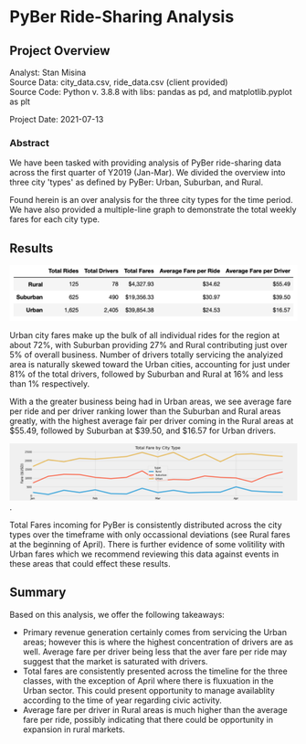 # PyBer Ride-Sharing Analysis  
  
## Project Overview  
  
Analyst:  Stan Misina  
Source Data: city_data.csv, ride_data.csv (client provided)  
Source Code: Python v. 3.8.8 with libs: pandas as pd, and matplotlib.pyplot as plt  
  
Project Date: 2021-07-13  
  
### Abstract  
We have been tasked with providing analysis of PyBer ride-sharing data across the first quarter of Y2019 (Jan-Mar). We divided the overview into three city 'types' as defined by PyBer: Urban, Suburban, and Rural.  
  
Found herein is an over analysis for the three city types for the time period. We have also provided a multiple-line graph to demonstrate the total weekly fares for each city type.  
  
  
## Results  
  
![PyBer Analyisis Summmary](/analysis/PyBer_Summary.png "Pyber Analysis Summary")  
  
Urban city fares make up the bulk of all individual rides for the region at about 72%, with Suburban providing 27% and Rural contributing just over 5% of overall business. Number of drivers totally servicing the analyized area is naturally skewed toward the Urban cities, accounting for just under 81% of the total drivers, followed by Suburban and Rural at 16% and less than 1% respectively.

With a the greater business being had in Urban areas, we see average fare per ride and per driver ranking lower than the Suburban and Rural areas greatly, with the highest average fair per driver coming in the Rural areas at $55.49, followed by Suburban at $39.50, and $16.57 for Urban drivers.  
  

![Total Fares by Week](/analysis/fare_by_type.png "Line Graph - total fares by week"). 
  
Total Fares incoming for PyBer is consistently distributed across the city types over the timeframe with only occassional deviations (see Rural fares at the beginning of April). There is further evidence of some volitility with Urban fares which we recommend reviewing this data against events in these areas that could effect these results.  


## Summary  
  
Based on this analysis, we offer the following takeaways:
  
  * Primary revenue generation certainly comes from servicing the Urban areas; however this is where the highest concentration of drivers are as well. Average fare per driver being less that the aver fare per ride may suggest that the market is saturated with drivers.
  * Total fares are consistently presented across the timeline for the three classes, with the exception of April where there is fluxuation in the Urban sector. This could present opportunity to manage availablity according to the time of year regarding civic activity.  
  * Average fare per driver in Rural areas is much higher than the average fare per ride, possibly indicating that there could be opportunity in expansion in rural markets.
 
